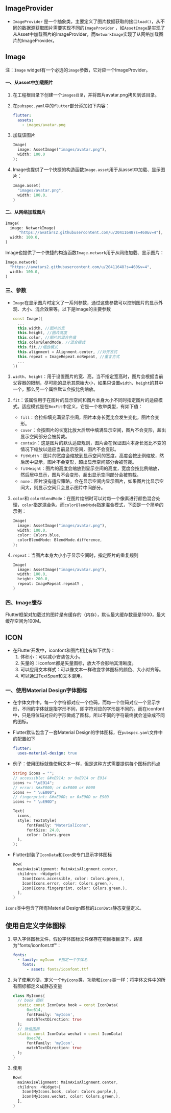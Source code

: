 ## ImageProvider

+ `ImageProvider` 是一个抽象类，主要定义了图片数据获取的接口`load()`，从不同的数据源获取图片需要实现不同的`ImageProvider` ，如`AssetImage`是实现了从Asset中加载图片的ImageProvider，而`NetworkImage`实现了从网络加载图片的ImageProvider。



## Image

注：`Image` widget有一个必选的`image`参数，它对应一个ImageProvider。

#### 一、从asset中加载图片

1. 在工程根目录下创建一个`images目录`，并将图片avatar.png拷贝到该目录。

2. 在`pubspec.yaml`中的`flutter`部分添加如下内容：

   ```yaml
   flutter:
     assets:
       - images/avatar.png
   ```

3. 加载该图片

   ```dart
   Image(
     image: AssetImage("images/avatar.png"),
     width: 100.0
   );
   ```

4. Image也提供了一个快捷的构造函数`Image.asset`用于从asset中加载、显示图片：

   ```dart
   Image.asset(
     "images/avatar.png",
     width: 100.0,
   )
   ```

   

#### 二、从网络加载图片

```dart
Image(
  image: NetworkImage(
      "https://avatars2.githubusercontent.com/u/20411648?s=460&v=4"),
  width: 100.0,
)
```

Image也提供了一个快捷的构造函数`Image.network`用于从网络加载、显示图片：

```dart
Image.network(
  "https://avatars2.githubusercontent.com/u/20411648?s=460&v=4",
  width: 100.0,
)
```



### 三、参数

+ `Image`在显示图片时定义了一系列参数，通过这些参数可以控制图片的显示外观、大小、混合效果等。以下是Image的主要参数

  ```dart
  const Image({
    ...
    this.width, //图片的宽
    this.height, //图片高度
    this.color, //图片的混合色值
    this.colorBlendMode, //混合模式
    this.fit,//缩放模式
    this.alignment = Alignment.center, //对齐方式
    this.repeat = ImageRepeat.noRepeat, //重复方式
    ...
  })
  ```

1. `width`、`height`：用于设置图片的宽、高，当不指定宽高时，图片会根据当前父容器的限制，尽可能的显示其原始大小，如果只设置`width`、`height`的其中一个，那么另一个属性默认会按比例缩放。

2. `fit`：该属性用于在图片的显示空间和图片本身大小不同时指定图片的适应模式。适应模式是在`BoxFit`中定义，它是一个枚举类型，有如下值：

   - `fill`：会拉伸填充满显示空间，图片本身长宽比会发生变化，图片会变形。
   - `cover`：会按图片的长宽比放大后居中填满显示空间，图片不会变形，超出显示空间部分会被剪裁。
   - `contain`：这是图片的默认适应规则，图片会在保证图片本身长宽比不变的情况下缩放以适应当前显示空间，图片不会变形。
   - `fitWidth`：图片的宽度会缩放到显示空间的宽度，高度会按比例缩放，然后居中显示，图片不会变形，超出显示空间部分会被剪裁。
   - `fitHeight`：图片的高度会缩放到显示空间的高度，宽度会按比例缩放，然后居中显示，图片不会变形，超出显示空间部分会被剪裁。
   - `none`：图片没有适应策略，会在显示空间内显示图片，如果图片比显示空间大，则显示空间只会显示图片中间部分。

3. `color`和 `colorBlendMode`：在图片绘制时可以对每一个像素进行颜色混合处理，`color`指定混合色，而`colorBlendMode`指定混合模式，下面是一个简单的示例：

   ```dart
   Image(
     image: AssetImage("images/avatar.png"),
     width: 100.0,
     color: Colors.blue,
     colorBlendMode: BlendMode.difference,
   );
   ```

4. `repeat`：当图片本身大小小于显示空间时，指定图片的重复规则

   ```dart
   Image(
     image: AssetImage("images/avatar.png"),
     width: 100.0,
     height: 200.0,
     repeat: ImageRepeat.repeatY ,
   )
   ```



### 四、Image缓存

Flutter框架对加载过的图片是有缓存的（内存），默认最大缓存数量是1000，最大缓存空间为100M。



## ICON

+ 在Flutter开发中，iconfont和图片相比有如下优势：
  1. 体积小：可以减小安装包大小。
  2. 矢量的：iconfont都是矢量图标，放大不会影响其清晰度。
  3. 可以应用文本样式：可以像文本一样改变字体图标的颜色、大小对齐等。
  4. 可以通过TextSpan和文本混用。



### 一、使用Material Design字体图标

+ 在字体文件中，每一个字符都对应一个位码，而每一个位码对应一个显示字形，不同的字体就是指字形不同，即字符对应的字形是不同的。而在iconfont中，只是将位码对应的字形做成了图标，所以不同的字符最终就会渲染成不同的图标。

+ Flutter默认包含了一套Material Design的字体图标，在`pubspec.yaml`文件中的配置如下

  ```yaml
  flutter:
    uses-material-design: true
  ```

+ 例子：使用图标就像使用文本一样，但是这种方式需要提供每个图标的码点

  ```dart
  String icons = "";
  // accessible: &#xE914; or 0xE914 or E914
  icons += "\uE914";
  // error: &#xE000; or 0xE000 or E000
  icons += " \uE000";
  // fingerprint: &#xE90D; or 0xE90D or E90D
  icons += " \uE90D";
  
  Text(
    icons,
    style: TextStyle(
        fontFamily: "MaterialIcons",
        fontSize: 24.0,
        color: Colors.green
    ),
  );
  ```

+ Flutter封装了`IconData`和`Icon`来专门显示字体图标

  ```dart
  Row(
    mainAxisAlignment: MainAxisAlignment.center,
    children: <Widget>[
      Icon(Icons.accessible, color: Colors.green,),
      Icon(Icons.error, color: Colors.green,),
      Icon(Icons.fingerprint, color: Colors.green,),
    ],
  )
  ```

`Icons`类中包含了所有Material Design图标的`IconData`静态变量定义。



## 使用自定义字体图标

1. 导入字体图标文件，假设字体图标文件保存在项目根目录下，路径为"fonts/iconfont.ttf"：

   ```yaml
   fonts:
     - family: myIcon  #指定一个字体名
       fonts:
         - asset: fonts/iconfont.ttf
   ```

2. 为了使用方便，定义一个`MyIcons`类，功能和`Icons`类一样：将字体文件中的所有图标都定义成静态变量

   ```dart
   class MyIcons{
     // book 图标
     static const IconData book = const IconData(
         0xe614, 
         fontFamily: 'myIcon', 
         matchTextDirection: true
     );
     // 微信图标
     static const IconData wechat = const IconData(
         0xec7d,  
         fontFamily: 'myIcon', 
         matchTextDirection: true
     );
   }
   ```

3. 使用

   ```dart
   Row(
     mainAxisAlignment: MainAxisAlignment.center,
     children: <Widget>[
       Icon(MyIcons.book, color: Colors.purple,),
       Icon(MyIcons.wechat, color: Colors.green,),
     ],
   )
   ```